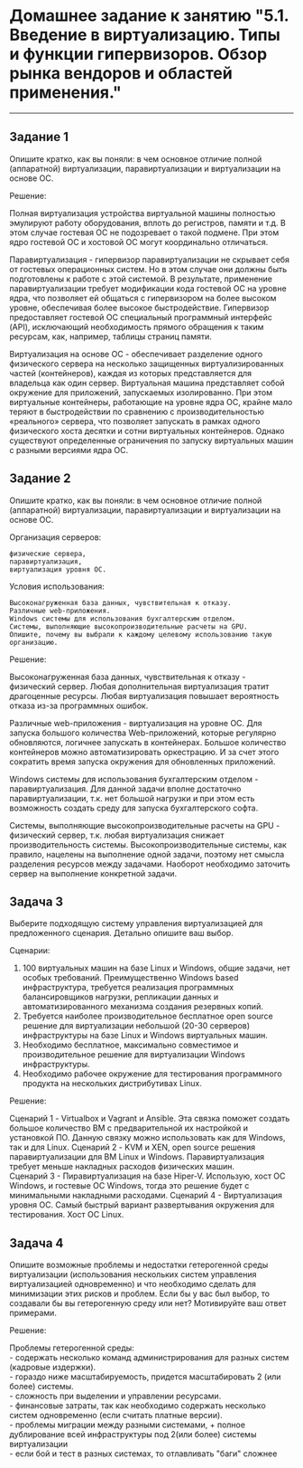 # Домашнее задание к занятию "5.1. Введение в виртуализацию. Типы и функции гипервизоров. Обзор рынка вендоров и областей применения."

---

## Задание 1

Опишите кратко, как вы поняли: в чем основное отличие полной (аппаратной) виртуализации, паравиртуализации и 
виртуализации на основе ОС.

Решение:

Полная виртуализация устройства виртуальной машины полностью эмулируют работу оборудования, вплоть до регистров, 
памяти и т.д. В этом случае гостевая ОС не подозревает о такой подмене. При этом ядро гостевой ОС и хостовой ОС могут 
координально отличаться.

Паравиртуализация - гипервизор паравиртуализации не скрывает себя от гостевых операционных систем. Но в этом случае 
они должны быть подготовлены к работе с этой системой. В результате, применение паравиртуализации требует модификации 
кода гостевой ОС на уровне ядра, что позволяет ей общаться с гипервизором на более высоком уровне, обеспечивая более 
высокое быстродействие. Гипервизор предоставляет гостевой ОС специальный программный интерфейс (API), исключающий 
необходимость прямого обращения к таким ресурсам, как, например, таблицы страниц памяти.   

Виртуализация на основе ОС - обеспечивает разделение одного физического сервера на несколько защищенных 
виртуализированных частей (контейнеров), каждая из которых представляется для владельца как один сервер. Виртуальная 
машина представляет собой окружение для приложений, запускаемых изолированно. При этом виртуальные контейнеры, 
работающие на уровне ядра ОС, крайне мало теряют в быстродействии по сравнению с производительностью «реального» 
сервера, что позволяет запускать в рамках одного физического хоста десятки и сотни виртуальных контейнеров. Однако 
существуют определенные ограничения по запуску виртуальных машин с разными версиями ядра ОС. 

## Задание 2

Опишите кратко, как вы поняли: в чем основное отличие полной (аппаратной) виртуализации, паравиртуализации и 
виртуализации на основе ОС.

Организация серверов:
````
физические сервера,
паравиртуализация,
виртуализация уровня ОС.
````
Условия использования:
````
Высоконагруженная база данных, чувствительная к отказу.
Различные web-приложения.
Windows системы для использования бухгалтерским отделом.
Системы, выполняющие высокопроизводительные расчеты на GPU.
Опишите, почему вы выбрали к каждому целевому использованию такую организацию.
````
Решение:

Высоконагруженная база данных, чувствительная к отказу - физический сервер. Любая дополнительная виртуализация тратит 
драгоценные ресурсы. Любая виртуализация повышает вероятность отказа из-за программных ошибок. 

Различные web-приложения - виртуализация на уровне ОС. Для запуска большого количества Web-приложений, которые регулярно
обновляются, логичнее запускать в контейнерах. Большое количество контейнеров можно автоматизировать оркестрацию. И за 
счет этого сократить время запуска окружения для обновленных приложений.

Windows системы для использования бухгалтерским отделом - паравиртуализация. Для данной задачи вполне достаточно 
паравиртуализации, т.к. нет большой нагрузки и при этом есть возможность создать среду для запуска бухгалтерского софта. 

Системы, выполняющие высокопроизводительные расчеты на GPU - физический сервер, т.к. любая виртуализация снижает 
производительность системы. Высокопроизводительные системы, как правило, нацелены на выполнение одной задачи, поэтому 
нет смысла разделения ресурсов между задачами. Наоборот необходимо заточить сервер на выполнение конкретной задачи.

## Задача 3

Выберите подходящую систему управления виртуализацией для предложенного сценария. Детально опишите ваш выбор.

Сценарии:

1. 100 виртуальных машин на базе Linux и Windows, общие задачи, нет особых требований. Преимущественно Windows based 
инфраструктура, требуется реализация программных балансировщиков нагрузки, репликации данных и автоматизированного 
механизма создания резервных копий.
2. Требуется наиболее производительное бесплатное open source решение для виртуализации небольшой (20-30 серверов) 
инфраструктуры на базе Linux и Windows виртуальных машин.
3. Необходимо бесплатное, максимально совместимое и производительное решение для виртуализации Windows инфраструктуры.
4. Необходимо рабочее окружение для тестирования программного продукта на нескольких дистрибутивах Linux.

Решение:

Сценарий 1 - Virtualbox и Vagrant и Ansible. Эта связка поможет создать большое количество ВМ с предварительной их
настройкой и установкой ПО. Данную связку можно использовать как для Windows, так и для Linux. 
Сценарий 2 - KVM и XEN, open source решения паравиртуализации для ВМ Linux и Windows. Паравиртуализация требует меньше 
накладных расходов физических машин.  
Сценарий 3 - Пиравиртуализация на базе Hiper-V. Использую, хост ОС Windows, и гостевые ОС Windows, тогда это решение 
будет с минимальными накладными расходами. 
Сценарий 4 - Виртуализация уровня ОС. Самый быстрый вариант развертывания окружения для тестирования. Хост ОС Linux.

## Задача 4

Опишите возможные проблемы и недостатки гетерогенной среды виртуализации (использования нескольких систем управления виртуализацией одновременно) и что необходимо сделать для минимизации этих рисков и проблем. Если бы у вас был выбор, то создавали бы вы гетерогенную среду или нет? Мотивируйте ваш ответ примерами.

Решение:

Проблемы гетерогенной среды:  
       - содержать несколько команд администрирования для разных систем (кадровые издержки).  
       - гораздо ниже масштабируемость, придется масштабировать 2 (или более) системы.  
       - сложность при выделении и управлении ресурсами.  
       - финансовые затраты, так как необходимо содержать несколько систем одновременно (если считать платные версии).  
       - проблемы миграции между разными системами, + полное дублирование всей инфраструктуры под 2(или более) системы виртуализации  
       - если бой и тест в разных системах, то отлавливать "баги" сложнее  